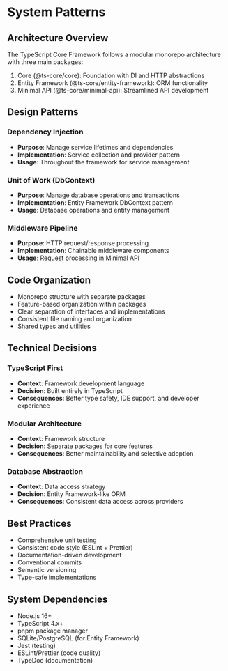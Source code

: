 # System Patterns

## Architecture Overview
The TypeScript Core Framework follows a modular monorepo architecture with three main packages:
1. Core (@ts-core/core): Foundation with DI and HTTP abstractions
2. Entity Framework (@ts-core/entity-framework): ORM functionality
3. Minimal API (@ts-core/minimal-api): Streamlined API development

## Design Patterns
### Dependency Injection
- **Purpose**: Manage service lifetimes and dependencies
- **Implementation**: Service collection and provider pattern
- **Usage**: Throughout the framework for service management

### Unit of Work (DbContext)
- **Purpose**: Manage database operations and transactions
- **Implementation**: Entity Framework DbContext pattern
- **Usage**: Database operations and entity management

### Middleware Pipeline
- **Purpose**: HTTP request/response processing
- **Implementation**: Chainable middleware components
- **Usage**: Request processing in Minimal API

## Code Organization
- Monorepo structure with separate packages
- Feature-based organization within packages
- Clear separation of interfaces and implementations
- Consistent file naming and organization
- Shared types and utilities

## Technical Decisions
### TypeScript First
- **Context**: Framework development language
- **Decision**: Built entirely in TypeScript
- **Consequences**: Better type safety, IDE support, and developer experience

### Modular Architecture
- **Context**: Framework structure
- **Decision**: Separate packages for core features
- **Consequences**: Better maintainability and selective adoption

### Database Abstraction
- **Context**: Data access strategy
- **Decision**: Entity Framework-like ORM
- **Consequences**: Consistent data access across providers

## Best Practices
- Comprehensive unit testing
- Consistent code style (ESLint + Prettier)
- Documentation-driven development
- Conventional commits
- Semantic versioning
- Type-safe implementations

## System Dependencies
- Node.js 16+
- TypeScript 4.x+
- pnpm package manager
- SQLite/PostgreSQL (for Entity Framework)
- Jest (testing)
- ESLint/Prettier (code quality)
- TypeDoc (documentation) 